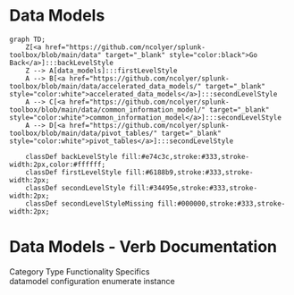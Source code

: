 # Data Models

```mermaid
graph TD;
    Z[<a href="https://github.com/ncolyer/splunk-toolbox/blob/main/data" target="_blank" style="color:black">Go Back</a>]:::backLevelStyle
    Z --> A[data_models]:::firstLevelStyle
    A --> B[<a href="https://github.com/ncolyer/splunk-toolbox/blob/main/data/accelerated_data_models/" target="_blank" style="color:white">accelerated_data_models</a>]:::secondLevelStyle
    A --> C[<a href="https://github.com/ncolyer/splunk-toolbox/blob/main/data/common_information_model/" target="_blank" style="color:white">common_information_model</a>]:::secondLevelStyle
    A --> D[<a href="https://github.com/ncolyer/splunk-toolbox/blob/main/data/pivot_tables/" target="_blank" style="color:white">pivot_tables</a>]:::secondLevelStyle

    classDef backLevelStyle fill:#e74c3c,stroke:#333,stroke-width:2px,color:#ffffff;
    classDef firstLevelStyle fill:#6188b9,stroke:#333,stroke-width:2px;
    classDef secondLevelStyle fill:#34495e,stroke:#333,stroke-width:2px;
    classDef secondLevelStyleMissing fill:#000000,stroke:#333,stroke-width:2px;
```
 
# Data Models - Verb Documentation
 
Category                  Type                      Functionality             Specifics                
datamodel                 configuration             enumerate                 instance                 
